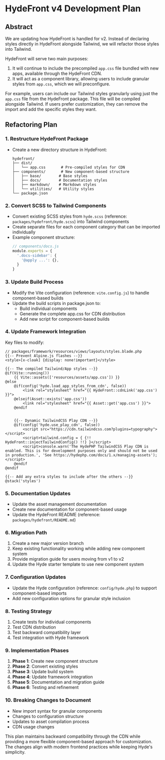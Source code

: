 # HydeFront v4 Development Plan

## Abstract

We are updating how HydeFront is handled for v2. Instead of declaring styles directly in HydeFront alongside Tailwind, we will refactor those styles into Tailwind. 

HydeFront will serve two main purposes:  

1. It will continue to include the precompiled `app.css` file bundled with new apps, available through the HydeFront CDN.  
2. It will act as a component library, allowing users to include granular styles from `app.css`, which we will preconfigure.  

For example, users can include our Tailwind styles granularly using just the `app.css` file from the HydeFront package. This file will be compiled alongside Tailwind. If users prefer customization, they can remove the import and add the specific styles they want.  

## Refactoring Plan

### 1. Restructure HydeFront Package
- Create a new directory structure in HydeFront:
  ```
  hydefront/
  ├── dist/
  │   └── app.css       # Pre-compiled styles for CDN
  ├── components/       # New component-based structure
  │   ├── base/        # Base styles
  │   ├── docs/        # Documentation styles
  │   ├── markdown/    # Markdown styles
  │   └── utilities/   # Utility styles
  └── package.json
  ```

### 2. Convert SCSS to Tailwind Components
- Convert existing SCSS styles from `hyde.scss` (reference: `packages/hydefront/hyde.scss`) into Tailwind components
- Create separate files for each component category that can be imported individually
- Example component structure:
  ```javascript
  // components/docs.js
  module.exports = {
    '.docs-sidebar': {
      '@apply ...': {},
    }
  }
  ```

### 3. Update Build Process
- Modify the Vite configuration (reference: `vite.config.js`) to handle component-based builds
- Update the build scripts in package.json to:
  - Build individual components
  - Generate the complete app.css for CDN distribution
  - Add new script for component-based builds

### 4. Update Framework Integration
Key files to modify:

```blade
// packages/framework/resources/views/layouts/styles.blade.php
{{-- Prevent Alpine.js flashes --}}
<style>[x-cloak] {display: none!important}</style>

{{-- The compiled Tailwind/App styles --}}
@if(Vite::running())
    {{ Vite::assets(['resources/assets/app.css']) }}
@else
    @if(config('hyde.load_app_styles_from_cdn', false))
        <link rel="stylesheet" href="{{ HydeFront::cdnLink('app.css') }}">
    @elseif(Asset::exists('app.css'))
        <link rel="stylesheet" href="{{ Asset::get('app.css') }}">
    @endif


    {{-- Dynamic TailwindCSS Play CDN --}}
    @if(config('hyde.use_play_cdn', false))
        <script src="https://cdn.tailwindcss.com?plugins=typography"></script>
        <script>tailwind.config = { {!! HydeFront::injectTailwindConfig() !!} }</script>
        <script>console.warn('The HydePHP TailwindCSS Play CDN is enabled. This is for development purposes only and should not be used in production.', 'See https://hydephp.com/docs/1.x/managing-assets');</script>
    @endif
@endif

{{-- Add any extra styles to include after the others --}}
@stack('styles')
```


### 5. Documentation Updates
- Update the asset management documentation
- Create new documentation for component-based usage
- Update the HydeFront README (reference: `packages/hydefront/README.md`)

### 6. Migration Path
1. Create a new major version branch
2. Keep existing functionality working while adding new component system
3. Provide migration guide for users moving from v1 to v2
4. Update the Hyde starter template to use new component system

### 7. Configuration Updates
- Update the Hyde configuration (reference: `config/hyde.php`) to support component-based imports
- Add new configuration options for granular style inclusion

### 8. Testing Strategy
1. Create tests for individual components
2. Test CDN distribution
3. Test backward compatibility layer
4. Test integration with Hyde framework

### 9. Implementation Phases
1. **Phase 1**: Create new component structure
2. **Phase 2**: Convert existing styles
3. **Phase 3**: Update build system
4. **Phase 4**: Update framework integration
5. **Phase 5**: Documentation and migration guide
6. **Phase 6**: Testing and refinement

### 10. Breaking Changes to Document
- New import syntax for granular components
- Changes to configuration structure
- Updates to asset compilation process
- CDN usage changes

This plan maintains backward compatibility through the CDN while providing a more flexible component-based approach for customization. The changes align with modern frontend practices while keeping Hyde's simplicity.
